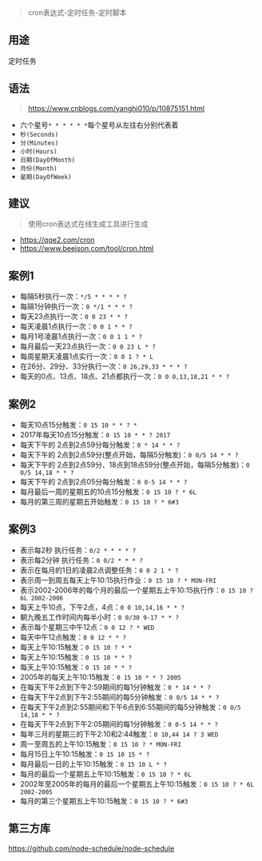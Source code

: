 > cron表达式-定时任务-定时脚本

## 用途
定时任务

## 语法
> https://www.cnblogs.com/yanghj010/p/10875151.html
* 六个星号`* * * * * *`每个星号从左往右分别代表着
* `秒(Seconds)`
* `分(Minutes)`
* `小时(Hours)`
* `日期(DayOfMonth)`
* `月份(Month)`
* `星期(DayOfWeek)`

## 建议
> 使用cron表达式在线生成工具进行生成
* https://qqe2.com/cron
* https://www.beejson.com/tool/cron.html

## 案例1
* 每隔5秒执行一次：`*/5 * * * * ?`
* 每隔1分钟执行一次：`0 */1 * * * ?`
* 每天23点执行一次：`0 0 23 * * ?`
* 每天凌晨1点执行一次：`0 0 1 * * ?`
* 每月1号凌晨1点执行一次：`0 0 1 1 * ?`
* 每月最后一天23点执行一次：`0 0 23 L * ?`
* 每周星期天凌晨1点实行一次：`0 0 1 ? * L`
* 在26分、29分、33分执行一次：`0 26,29,33 * * * ?`
* 每天的0点、13点、18点、21点都执行一次：`0 0 0,13,18,21 * * ?`

## 案例2
* 每天10点15分触发：`0 15 10 * * ? *`
* 2017年每天10点15分触发：`0 15 10 * * ? 2017`
* 每天下午的 2点到2点59分每分触发：`0 * 14 * * ?`
* 每天下午的 2点到2点59分(整点开始，每隔5分触发)：`0 0/5 14 * * ?`
* 每天下午的 2点到2点59分、18点到18点59分(整点开始，每隔5分触发)：`0 0/5 14,18 * * ?`
* 每天下午的 2点到2点05分每分触发：`0 0-5 14 * * ?`
* 每月最后一周的星期五的10点15分触发：`0 15 10 ? * 6L`
* 每月的第三周的星期五开始触发：`0 15 10 ? * 6#3`

## 案例3
* 表示每2秒 执行任务：`0/2 * * * * ?`
* 表示每2分钟 执行任务：`0 0/2 * * * ?`
* 表示在每月的1日的凌晨2点调整任务：`0 0 2 1 * ?`
* 表示周一到周五每天上午10:15执行作业：`0 15 10 ? * MON-FRI`
* 表示2002-2006年的每个月的最后一个星期五上午10:15执行作：`0 15 10 ? 6L 2002-2006`
* 每天上午10点，下午2点，4点：`0 0 10,14,16 * * ?`
* 朝九晚五工作时间内每半小时：`0 0/30 9-17 * * ?`
* 表示每个星期三中午12点：`0 0 12 ? * WED`
* 每天中午12点触发：`0 0 12 * * ?`
* 每天上午10:15触发：`0 15 10 ? * *`
* 每天上午10:15触发：`0 15 10 * * ?`
* 每天上午10:15触发：`0 15 10 * * ?`
* 2005年的每天上午10:15触发：`0 15 10 * * ? 2005`
* 在每天下午2点到下午2:59期间的每1分钟触发：`0 * 14 * * ?`
* 在每天下午2点到下午2:55期间的每5分钟触发：`0 0/5 14 * * ?`
* 在每天下午2点到2:55期间和下午6点到6:55期间的每5分钟触发：`0 0/5 14,18 * * ?`
* 在每天下午2点到下午2:05期间的每1分钟触发：`0 0-5 14 * * ?`
* 每年三月的星期三的下午2:10和2:44触发：`0 10,44 14 ? 3 WED`
* 周一至周五的上午10:15触发：`0 15 10 ? * MON-FRI`
* 每月15日上午10:15触发：`0 15 10 15 * ?`
* 每月最后一日的上午10:15触发：`0 15 10 L * ?`
* 每月的最后一个星期五上午10:15触发：`0 15 10 ? * 6L`
* 2002年至2005年的每月的最后一个星期五上午10:15触发：`0 15 10 ? * 6L 2002-2005`
* 每月的第三个星期五上午10:15触发：`0 15 10 ? * 6#3`

## 第三方库
https://github.com/node-schedule/node-schedule
